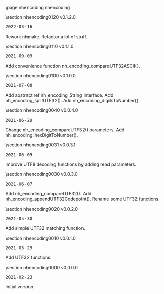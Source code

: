 \page nhencoding nhencoding

<div style="max-width:700px;">

\section nhencoding0120 v0.1.2.0

<pre>
2022-03-16
</pre>

 Rework nhmake. Refactor a lot of stuff.



\section nhencoding0110 v0.1.1.0

<pre>
2021-09-09
</pre>

 Add convenience function nh_encoding_compareUTF32ASCII().



\section nhencoding0100 v0.1.0.0

<pre>
2021-07-08
</pre>

 Add abstract ref nh_encoding_String interface. Add nh_encoding_splitUTF32(). Add nh_encoding_digitsToNumber().



\section nhencoding0040 v0.0.4.0

<pre>
2021-06-29
</pre>

 Change nh_encoding_compareUTF32() parameters. Add nh_encoding_hexDigitToNumber().



\section nhencoding0031 v0.0.3.1

<pre>
2021-06-09
</pre>

 Improve UTF8 decoding functions by adding read parameters.



\section nhencoding0030 v0.0.3.0

<pre>
2021-06-07
</pre>

 Add nh_encoding_compareUTF32(). Add nh_encoding_appendUTF32Codepoint(). Rename some UTF32 functions.



\section nhencoding0020 v0.0.2.0

<pre>
2021-05-30
</pre>

 Add simple UTF32 matching function.



\section nhencoding0010 v0.0.1.0

<pre>
2021-05-29
</pre>

 Add UTF32 functions.



\section nhencoding0000 v0.0.0.0

<pre>
2021-02-23
</pre>

 Initial version.



</div>